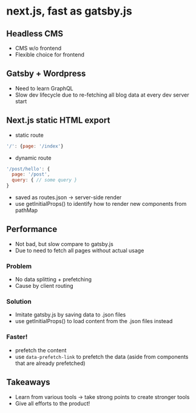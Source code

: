 # next.js, fast as gatsby.js

## Headless CMS
- CMS w/o frontend
- Flexible choice for frontend

## Gatsby + Wordpress
- Need to learn GraphQL
- Slow dev lifecycle due to re-fetching all blog data at every dev server start

## Next.js static HTML export
- static route
```js
'/': {page: '/index'}
```
- dynamic route
```js
'/post/hello': {
  page: '/post',
  query: { // some query }
}
```
- saved as routes.json -> server-side render
- use getInitialProps() to identify how to render new components from pathMap

## Performance
- Not bad, but slow compare to gatsby.js
- Due to need to fetch all pages without actual usage
### Problem
- No data splitting + prefetching
- Cause by client routing
### Solution
- Imitate gatsby.js by saving data to .json files
- use getInitialProps() to load content from the .json files instead
### Faster!
- prefetch the content
- use `data-prefetch-link` to prefetch the data (aside from components that are already prefetched)

## Takeaways
- Learn from various tools -> take strong points to create stronger tools
- Give all efforts to the product!